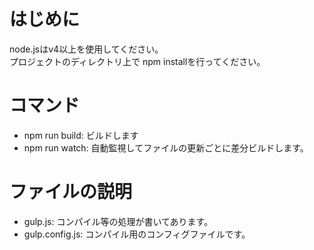 # はじめに
node.jsはv4以上を使用してください。<br/>
プロジェクトのディレクトリ上で npm installを行ってください。

# コマンド
* npm run build:      ビルドします
* npm run watch:    自動監視してファイルの更新ごとに差分ビルドします。

# ファイルの説明
* gulp.js:            コンパイル等の処理が書いてあります。
* gulp.config.js: コンパイル用のコンフィグファイルです。
